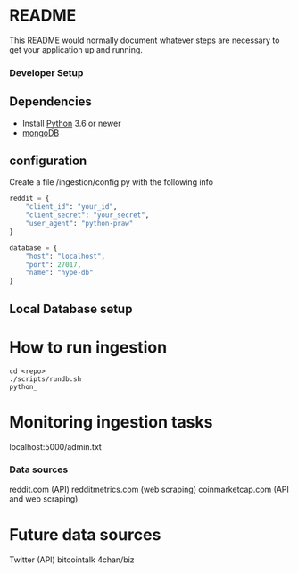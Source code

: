 # README #

This README would normally document whatever steps are necessary to get your application up and running.

### Developer Setup ###


## Dependencies
* Install [Python](https://www.python.org/downloads/) 3.6 or newer
* [mongoDB](https://www.mongodb.com/download-center?jmp=nav#community)

## configuration
Create a file <repo>/ingestion/config.py with the following info

```python
reddit = {
    "client_id": "your_id",
    "client_secret": "your_secret",
    "user_agent": "python-praw"
}

database = {
    "host": "localhost",
    "port": 27017,
    "name": "hype-db"
}
```

## Local Database setup


# How to run ingestion

```
cd <repo>
./scripts/rundb.sh
python_ 
```

# Monitoring ingestion tasks
localhost:5000/admin.txt


### Data sources
reddit.com (API)
redditmetrics.com (web scraping)
coinmarketcap.com (API and web scraping)

# Future data sources
Twitter (API)
bitcointalk
4chan/biz